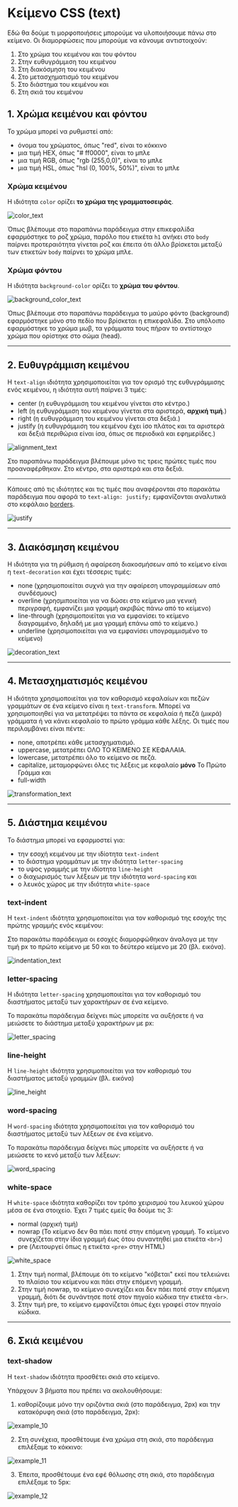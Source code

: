 # Κείμενο CSS (text)

Εδώ θα δούμε τι μορφοποιήσεις μπορούμε να υλοποιήσουμε πάνω στο κείμενο. Οι διαμορφώσεις που μπορούμε να κάνουμε αντιστοιχούν:

1. Στο χρώμα του κειμένου και του φόντου
2. Στην ευθυγράμμιση του κειμένου
3. Στη διακόσμηση του κειμένου
4. Στο μετασχηματισμό του κειμένου
5. Στο διάστημα του κειμένου και
6. Στη σκιά του κειμένου

## 1. Χρώμα κειμένου και φόντου

Το χρώμα μπορεί να ρυθμιστεί από:

- όνομα του χρώματος, όπως "red", είναι το κόκκινο
- μια τιμή HEX, όπως "# ff0000", είναι το μπλε
- μια τιμή RGB, όπως "rgb (255,0,0)", είναι το μπλε
- μια τιμή HSL, όπως "hsl (0, 100%, 50%)", είναι το μπλε

### Χρώμα κειμένου

Η ιδιότητα ```color``` ορίζει **το χρώμα της γραμματοσειράς**.

![color_text](../images/color_text.jpg)

Όπως βλέπουμε στο παραπάνω παράδειγμα στην επικεφαλίδα εφαρμόστηκε το ροζ χρώμα, παρόλο που ετικέτα ```h1``` ανήκει στο ```body``` παίρνει προτεραιότητα γίνεται ροζ και έπειτα ότι άλλο βρίσκεται μεταξύ των ετικετών ```body``` παίρνει το χρώμα μπλε.

### Χρώμα φόντου

Η ιδιότητα ```background-color``` ορίζει το **χρώμα του φόντου**.

![background_color_text](../images/background_color_text.jpg)

Όπως βλέπουμε στο παραπάνω παράδειγμα το μαύρο φόντο (background) εφαρμόστηκε μόνο στο πεδίο που βρίσκεται η επικεφαλίδα. Στο υπόλοιπο εφαρμόστηκε το χρώμα μωβ, τα γράμματα τους πήραν το αντίστοιχο χρώμα που ορίστηκε στο σώμα (head).

---

## 2. Eυθυγράμμιση κειμένου

Η ```text-align``` ιδιότητα χρησιμοποιείται για τον ορισμό της ευθυγράμμισης ενός κειμένου, η ιδιότητα αυτή παίρνει 3 τιμές:

- center (η ευθυγράμμιση του κειμένου γίνεται στο κέντρο.)
- left (η ευθυγράμμιση του κειμένου γίνεται στα αριστερά, **αρχική τιμή**.)
- right (η ευθυγράμμιση του κειμένου γίνεται στα δεξιά.)
- justify (η ευθυγράμμιση του κειμένου έχει ίσο πλάτος και τα αριστερά και δεξιά περιθώρια είναι ίσα, όπως σε περιοδικά και εφημερίδες.)

![alignment_text](../images/alignment_text.jpg)

Στο παραπάνω παράδειγμα βλέπουμε μόνο τις τρεις πρώτες τιμές που προαναφέρθηκαν. Στο κέντρο, στα αριστερά και στα δεξιά.

---

Kάποιες από τις ιδιότητες και τις τιμές που αναφέρονται στο παρακάτω παράδειγμα που αφορά το ```text-align: justify;``` εμφανίζονται αναλυτικά στο κεφάλαιο [borders](borders.md).

![justify](../images/justify.jpg)

---

## 3. Διακόσμηση κειμένου

Η ιδιότητα για τη ρύθμιση ή αφαίρεση διακοσμήσεων από το κείμενο είναι η ```text-decoration``` και έχει τέσσερις τιμές:

- none (χρησιμοποιείται συχνά για την αφαίρεση υπογραμμίσεων από συνδέσμους)
- overline (χρησμιποιείται για να δώσει στο κείμενο μια γενική περιγραφή, εμφανίζει μια γραμμή ακριβώς πάνω από το κείμενο)
- line-through (χρησιμοποιείται για να εμφανίσει το κείμενο διαγραμμένο, δηλαδή με μια γραμμή επάνω από το κείμενο.)
- underline (χρησιμοποιείται για να εμφανίσει υπογραμμισμένο το κείμενο)

![decoration_text](../images/decoration_text.jpg)

---

## 4. Mετασχηματισμός κειμένου

Η ιδιότητα χρησιμοποιείται για τον καθορισμό κεφαλαίων και πεζών γραμμάτων σε ένα κείμενο είναι η ```text-transform```. Μπορεί να χρησιμοποιηθεί για να μετατρέψει τα πάντα σε κεφαλαία ή πεζά (μικρά) γράμματα ή να κάνει κεφαλαίο το πρώτο γράμμα κάθε λέξης. Οι τιμές που περιλαμβάνει είναι πέντε:

- none, αποτρέπει κάθε μετασχηματισμό.
- uppercase, μετατρέπει ΟΛΟ ΤΟ ΚΕΙΜΕΝΟ ΣΕ ΚΕΦΑΛΑΙΑ.
- lowercase, μετατρέπει όλο το κείμενο σε πεζά.
- capitalize, μεταμορφώνει όλες τις λέξεις με κεφαλαίο **μόνο** Το Πρώτο Γράμμα και
- full-width

![transformation_text](../images/transformation_text.jpg)

---

## 5. Διάστημα κειμένου

Το διάστημα μπορεί να εφαρμοστεί για:

- την εσοχή κειμένου με την ιδίοτητα ```text-indent```
- το διάστημα γραμμάτων με την ιδιότητα ```letter-spacing```
- το υψος γραμμής με την ιδίοτητα ```line-height```
- ο διαχωρισμός των λέξεων με την ιδιότητα ```word-spacing``` και
- ο λευκός χώρος με την ιδιότητα ```white-space```

### text-indent

Η ```text-indent``` ιδιότητα χρησιμοποιείται για τον καθορισμό της εσοχής της πρώτης γραμμής ενός κειμένου:

Στο παρακάτω παράδειγμα οι εσοχές διαμορφώθηκαν άναλογα με την τιμή px το πρώτο κείμενο με 50 και το δεύτερο κείμενο με 20 (βλ. εικόνα).

![indentation_text](../images/indentation_text.jpg)

### letter-spacing

Η ιδιότητα ```letter-spacing``` χρησιμοποιείται για τον καθορισμό του διαστήματος μεταξύ των χαρακτήρων σε ένα κείμενο.

Το παρακάτω παράδειγμα δείχνει πώς μπορείτε να αυξήσετε ή να μειώσετε το διάστημα μεταξύ χαρακτήρων με px:

![letter_spacing](../images/letter_spacing.jpg)

### line-height

Η ```line-height``` ιδιότητα χρησιμοποιείται για τον καθορισμό του διαστήματος μεταξύ γραμμών (βλ. εικόνα)

![line_height](../images/line_height.jpg)

### word-spacing

Η ```word-spacing``` ιδιότητα χρησιμοποιείται για τον καθορισμό του διαστήματος μεταξύ των λέξεων σε ένα κείμενο.

Το παρακάτω παράδειγμα δείχνει πώς μπορείτε να αυξήσετε ή να μειώσετε το κενό μεταξύ των λέξεων:

![word_spacing](../images/word_spacing.jpg)

### white-space

Η ```white-space``` ιδιότητα καθορίζει τον τρόπο χειρισμού του λευκού χώρου μέσα σε ένα στοιχείο. Έχει 7 τιμές εμείς θα δούμε τις 3:

- normal (αρχική τιμή)
- nowrap (Το κείμενο δεν θα πάει ποτέ στην επόμενη γραμμή. Το κείμενο συνεχίζεται στην ίδια γραμμή έως ότου συναντηθεί μια ετικέτα ```<br>```)
- pre (Λειτουργεί όπως η ετικέτα ```<pre>``` στην HTML)

![white_space](../images/white_space.jpg)

1. Στην τιμή normal, βλέπουμε ότι το κείμενο "κόβεται" εκεί που τελειώνει το πλαίσιο του κείμενου και πάει στην επόμενη γραμμή.
2. Στην τιμή nowrap, το κείμενο συνεχίζει και δεν πάει ποτέ στην επόμενη γραμμή, διότι δε συνάντησε ποτέ στον πηγαίο κώδικα την ετικέτα ```<br>```.
3. Στην τιμή pre, το κείμενο εμφανίζεται όπως έχει γραφεί στον πηγαίο κώδικα.

---

## 6. Σκιά κειμένου

### text-shadow

Η ```text-shadow``` ιδιότητα προσθέτει σκιά στο κείμενο.

Υπάρχουν 3 βήματα που πρέπει να ακολουθήσουμε:

1. καθορίζουμε μόνο την οριζόντια σκιά (στο παράδειγμα, 2px) και την κατακόρυφη σκιά (στο παράδειγμα, 2px):

![example_10](../images/example_10.jpg)

2. Στη συνέχεια, προσθέτουμε ένα χρώμα στη σκιά, στο παράδειγμα επιλέξαμε το κόκκινο:

![example_11](../images/example_11.jpg)

3. Έπειτα, προσθέτουμε ένα εφέ θόλωσης στη σκιά, στο παράδειγμα επιλέξαμε το 5px:

![example_12](../images/example_12.jpg)
